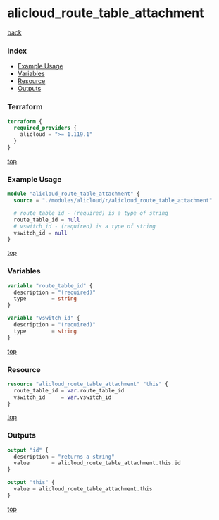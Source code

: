 # alicloud_route_table_attachment

[back](../alicloud.md)

### Index

- [Example Usage](#example-usage)
- [Variables](#variables)
- [Resource](#resource)
- [Outputs](#outputs)

### Terraform

```terraform
terraform {
  required_providers {
    alicloud = ">= 1.119.1"
  }
}
```

[top](#index)

### Example Usage

```terraform
module "alicloud_route_table_attachment" {
  source = "./modules/alicloud/r/alicloud_route_table_attachment"

  # route_table_id - (required) is a type of string
  route_table_id = null
  # vswitch_id - (required) is a type of string
  vswitch_id = null
}
```

[top](#index)

### Variables

```terraform
variable "route_table_id" {
  description = "(required)"
  type        = string
}

variable "vswitch_id" {
  description = "(required)"
  type        = string
}
```

[top](#index)

### Resource

```terraform
resource "alicloud_route_table_attachment" "this" {
  route_table_id = var.route_table_id
  vswitch_id     = var.vswitch_id
}
```

[top](#index)

### Outputs

```terraform
output "id" {
  description = "returns a string"
  value       = alicloud_route_table_attachment.this.id
}

output "this" {
  value = alicloud_route_table_attachment.this
}
```

[top](#index)